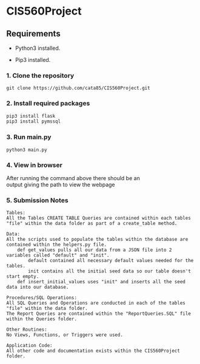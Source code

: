# CIS560Project

## Requirements

* Python3 installed.

* Pip3 installed.

### 1. Clone the repository

`git clone https://github.com/cata85/CIS560Project.git`

### 2. Install required packages

```bash
pip3 install flask
pip3 install pymssql
```

### 3. Run main.py

`python3 main.py`

### 4. View in browser

After running the command above there should be an <br /> 
output giving the path to view the webpage

### 5. Submission Notes

```
Tables:
All the Tables CREATE TABLE Queries are contained within each tables "file" within the data folder as part of a create_table method.

Data:
All the scripts used to populate the tables within the database are contained within the helpers.py file.
	def get_values pulls all our data from a JSON file into 2 variables called "default" and "init".
		default contained all necessary default values needed for the tables.
		init contains all the initial seed data so our table doesn't start empty.
	def insert_initial_values uses "init" and inserts all the seed data into our database.
		
Procedures/SQL Operations:
All SQL Queries and Operations are conducted in each of the tables "file" within the data folder.
The Report Queries are contained within the "ReportQueries.SQL" file within the Queries folder.

Other Routines:
No Views, Functions, or Triggers were used.

Application Code:
All other code and documentation exists within the CIS560Project folder.
```
